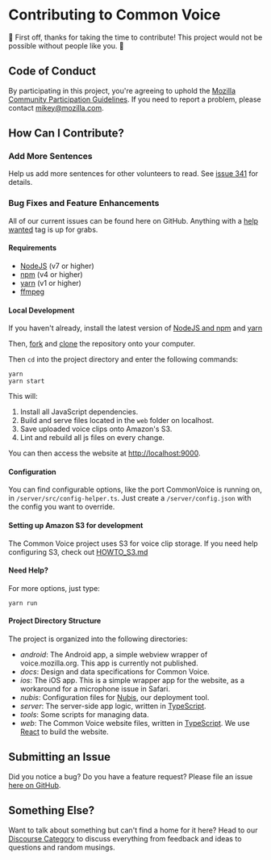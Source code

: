 # Contributing to Common Voice

🎉 First off, thanks for taking the time to contribute! This project would not be possible without people like you. 🎉

## Code of Conduct
By participating in this project, you're agreeing to uphold the [Mozilla Community Participation Guidelines](https://www.mozilla.org/en-US/about/governance/policies/participation/). If you need to report a problem, please contact [mikey@mozilla.com](mailto:mikey@mozilla.com).

## How Can I Contribute?

### Add More Sentences
Help us add more sentences for other volunteers to read. See [issue 341](https://github.com/mozilla/voice-web/issues/341) for details.

### Bug Fixes and Feature Enhancements
All of our current issues can be found here on GitHub. Anything with a [help wanted](https://github.com/mozilla/voice-web/issues?q=is%3Aissue+is%3Aopen+label%3A%22help+wanted%22) tag is up for grabs.

#### Requirements
- [NodeJS](https://nodejs.org) (v7 or higher)
- [npm](https://www.npmjs.com) (v4 or higher)
- [yarn](https://yarnpkg.com) (v1 or higher)
- [ffmpeg](https://www.ffmpeg.org/download.html)

#### Local Development

If you haven't already, install the latest version of [NodeJS and npm](https://nodejs.org/en/download) and [yarn](https://yarnpkg.com)

Then, [fork](https://help.github.com/articles/fork-a-repo/) and [clone](https://help.github.com/articles/cloning-a-repository/) the repository onto your computer.

Then `cd` into the project directory and enter the following commands:
```
yarn
yarn start
```
This will:
1. Install all JavaScript dependencies.
2. Build and serve files located in the `web` folder on localhost.
3. Save uploaded voice clips onto Amazon's S3.
4. Lint and rebuild all js files on every change.

You can then access the website at [http://localhost:9000](http://localhost:9000).

#### Configuration
You can find configurable options, like the port CommonVoice is running on, in `/server/src/config-helper.ts`. Just create a `/server/config.json` with the config you want to override.

#### Setting up Amazon S3 for development
The Common Voice project uses S3 for voice clip storage. If you need help configuring
S3, check out [HOWTO_S3.md](./docs/HOWTO_S3.md)

#### Need Help?
For more options, just type:
```
yarn run
```

#### Project Directory Structure
The project is organized into the following directories:

- *android*: The Android app, a simple webview wrapper of voice.mozilla.org. This app is currently not published.
- *docs*: Design and data specifications for Common Voice.
- *ios*: The iOS app. This is a simple wrapper app for the website, as a workaround for a microphone issue in Safari.
- *nubis*: Configuration files for [Nubis](https://github.com/nubisproject), our deployment tool.
- *server*: The server-side app logic, written in [TypeScript](http://www.typescriptlang.org/).
- *tools*: Some scripts for managing data.
- *web*: The Common Voice website files, written in [TypeScript](http://www.typescriptlang.org/). We use [React](https://reactjs.org/) to build the website.

## Submitting an Issue
Did you notice a bug? Do you have a feature request? Please file an issue [here on GitHub](https://github.com/mozilla/voice-web/issues).

## Something Else?
Want to talk about something but can't find a home for it here? Head to our [Discourse Category](https://discourse.mozilla-community.org/c/voice) to discuss everything from feedback and ideas to questions and random musings.
